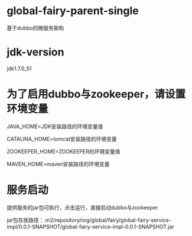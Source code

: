 # global-fairy-parent-single
基于dubbo的微服务架构
# jdk-version
jdk1.7.0_51
# 为了启用dubbo与zookeeper，请设置环境变量
JAVA_HOME=JDK安装路径的环境变量值  

CATALINA_HOME=tomcat安装路径的环境变量   

ZOOKEEPER_HOME=ZOOKEEPER的环境变量值   

MAVEN_HOME=maven安装路径的环境变量   
# 服务启动
提供服务的jar包可执行，点击运行，直接启动dubbo与zookeeper   

jar包存放路径：.m2/repository/org/global/fairy/global-fairy-service-impl/0.0.1-SNAPSHOT/global-fairy-service-impl-0.0.1-SNAPSHOT.jar

